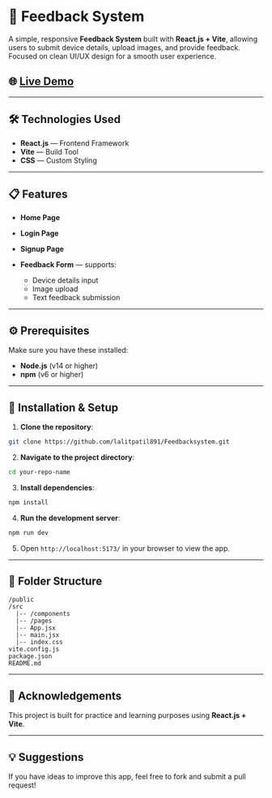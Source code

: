 # 🚀 Feedback System

A simple, responsive **Feedback System** built with **React.js + Vite**, allowing users to submit device details, upload images, and provide feedback. Focused on clean UI/UX design for a smooth user experience.

## 🌐 [Live Demo](https://feedbacksystembylp.netlify.app/)

---

## 🛠️ Technologies Used

* **React.js** — Frontend Framework
* **Vite** — Build Tool
* **CSS** — Custom Styling

---

## 📋 Features

* **Home Page**
* **Login Page**
* **Signup Page**
* **Feedback Form** — supports:

  * Device details input
  * Image upload
  * Text feedback submission

---

## ⚙️ Prerequisites

Make sure you have these installed:

* **Node.js** (v14 or higher)
* **npm** (v6 or higher)

---

## 🚧 Installation & Setup

1. **Clone the repository**:

```bash
git clone https://github.com/lalitpatil891/Feedbacksystem.git
```

2. **Navigate to the project directory**:

```bash
cd your-repo-name
```

3. **Install dependencies**:

```bash
npm install
```

4. **Run the development server**:

```bash
npm run dev
```

5. Open `http://localhost:5173/` in your browser to view the app.

---

## 📂 Folder Structure

```
/public
/src
  |-- /components
  |-- /pages
  |-- App.jsx
  |-- main.jsx
  |-- index.css
vite.config.js
package.json
README.md
```

---

## 🙌 Acknowledgements

This project is built for practice and learning purposes using **React.js + Vite**.

---

## 💡 Suggestions

If you have ideas to improve this app, feel free to fork and submit a pull request!
